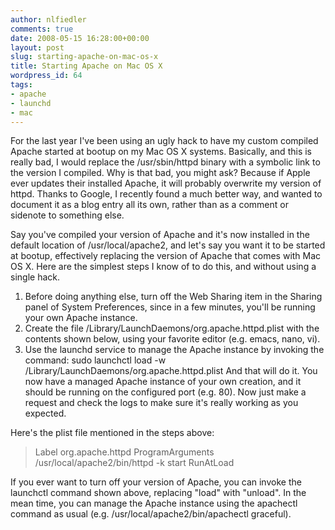 ```yaml
---
author: nlfiedler
comments: true
date: 2008-05-15 16:28:00+00:00
layout: post
slug: starting-apache-on-mac-os-x
title: Starting Apache on Mac OS X
wordpress_id: 64
tags:
- apache
- launchd
- mac
---
```


For the last year I've been using an ugly hack to have my custom compiled Apache started at bootup on my Mac OS X systems. Basically, and this is really bad, I would replace the /usr/sbin/httpd binary with a symbolic link to the version I compiled. Why is that bad, you might ask? Because if Apple ever updates their installed Apache, it will probably overwrite my version of httpd. Thanks to Google, I recently found a much better way, and wanted to document it as a blog entry all its own, rather than as a comment or sidenote to something else.  
  
Say you've compiled your version of Apache and it's now installed in the default location of /usr/local/apache2, and let's say you want it to be started at bootup, effectively replacing the version of Apache that comes with Mac OS X. Here are the simplest steps I know of to do this, and without using a single hack.  


  1. Before doing anything else, turn off the Web Sharing item in the Sharing panel of System Preferences, since in a few minutes, you'll be running your own Apache instance.
  2. Create the file /Library/LaunchDaemons/org.apache.httpd.plist with the contents shown below, using your favorite editor (e.g. emacs, nano, vi).
  3. Use the launchd service to manage the Apache instance by invoking the command: sudo launchctl load -w /Library/LaunchDaemons/org.apache.httpd.plist
And that will do it. You now have a managed Apache instance of your own creation, and it should be running on the configured port (e.g. 80). Now just make a request and check the logs to make sure it's really working as you expected.  
  
Here's the plist file mentioned in the steps above:  


<blockquote><?xml version="1.0" encoding="UTF-8"?>  
<!DOCTYPE plist PUBLIC "-//Apple//DTD PLIST 1.0//EN" "http://www.apple.com/DTDs/PropertyList-1.0.dtd">  
<plist version="1.0">  
<dict>  
  <key>Label</key>  
  <string>org.apache.httpd</string>  
  <key>ProgramArguments</key>  
  <array>  
    <string>/usr/local/apache2/bin/httpd</string>  
    <string>-k</string>  
    <string>start</string>  
  </array>  
  <key>RunAtLoad</key>  
  <true/>  
</dict>  
</plist></blockquote>

If you ever want to turn off your version of Apache, you can invoke the launchctl command shown above, replacing "load" with "unload". In the mean time, you can manage the Apache instance using the apachectl command as usual (e.g. /usr/local/apache2/bin/apachectl graceful).  


